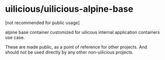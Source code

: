 # uilicious/uilicious-alpine-base

[not recommended for public usage] 

alpine base container customized for uilicous internal application containers use case.

These are made public, as a point of reference for other projects. And should not be used directly by any other non-uilicious projects.
